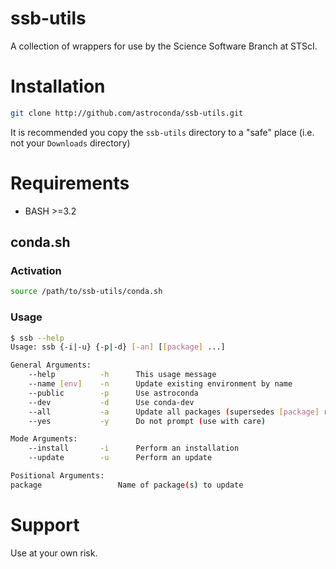 # ssb-utils

A collection of wrappers for use by the Science Software Branch at STScI.

# Installation

```bash
git clone http://github.com/astroconda/ssb-utils.git
```

It is recommended you copy the `ssb-utils` directory to a "safe" place (i.e. not your `Downloads` directory)

# Requirements

- BASH >=3.2

## conda.sh

### Activation

```bash
source /path/to/ssb-utils/conda.sh
```

### Usage

```bash
$ ssb --help
Usage: ssb {-i|-u} {-p|-d} [-an] [[package] ...]

General Arguments:
    --help          -h      This usage message
    --name [env]    -n      Update existing environment by name
    --public        -p      Use astroconda
    --dev           -d      Use conda-dev
    --all           -a      Update all packages (supersedes [package] requests)
    --yes           -y      Do not prompt (use with care)

Mode Arguments:
    --install       -i      Perform an installation
    --update        -u      Perform an update

Positional Arguments:
package                 Name of package(s) to update
```

# Support

Use at your own risk.
